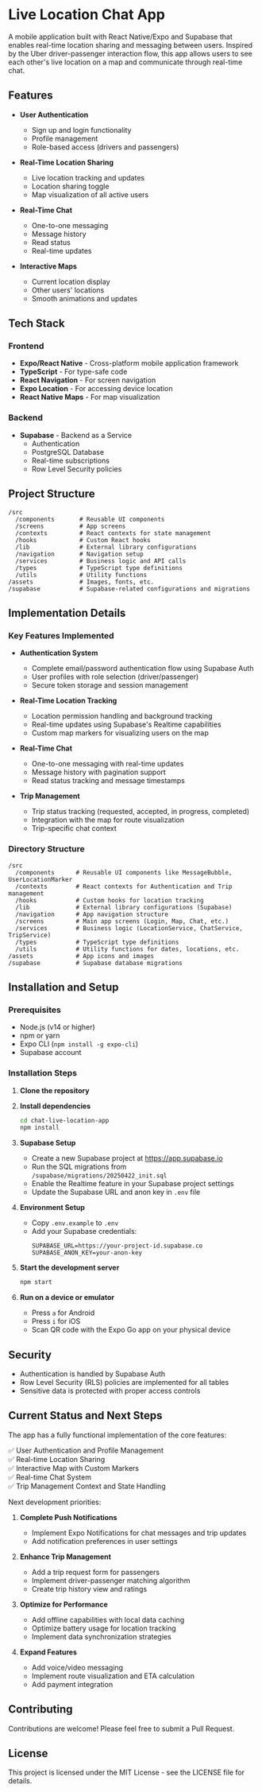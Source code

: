 # Live Location Chat App

A mobile application built with React Native/Expo and Supabase that enables real-time location sharing and messaging between users. Inspired by the Uber driver-passenger interaction flow, this app allows users to see each other's live location on a map and communicate through real-time chat.

## Features

- **User Authentication**
  - Sign up and login functionality
  - Profile management
  - Role-based access (drivers and passengers)

- **Real-Time Location Sharing**
  - Live location tracking and updates
  - Location sharing toggle
  - Map visualization of all active users

- **Real-Time Chat**
  - One-to-one messaging
  - Message history
  - Read status
  - Real-time updates

- **Interactive Maps**
  - Current location display
  - Other users' locations
  - Smooth animations and updates

## Tech Stack

### Frontend
- **Expo/React Native** - Cross-platform mobile application framework
- **TypeScript** - For type-safe code
- **React Navigation** - For screen navigation
- **Expo Location** - For accessing device location
- **React Native Maps** - For map visualization

### Backend
- **Supabase** - Backend as a Service
  - Authentication
  - PostgreSQL Database
  - Real-time subscriptions
  - Row Level Security policies

## Project Structure

```
/src
  /components       # Reusable UI components
  /screens          # App screens
  /contexts         # React contexts for state management
  /hooks            # Custom React hooks
  /lib              # External library configurations
  /navigation       # Navigation setup
  /services         # Business logic and API calls
  /types            # TypeScript type definitions
  /utils            # Utility functions
/assets             # Images, fonts, etc.
/supabase           # Supabase-related configurations and migrations
```

## Implementation Details

### Key Features Implemented

- **Authentication System**
  - Complete email/password authentication flow using Supabase Auth
  - User profiles with role selection (driver/passenger)
  - Secure token storage and session management

- **Real-Time Location Tracking**
  - Location permission handling and background tracking
  - Real-time updates using Supabase's Realtime capabilities
  - Custom map markers for visualizing users on the map

- **Real-Time Chat**
  - One-to-one messaging with real-time updates
  - Message history with pagination support
  - Read status tracking and message timestamps

- **Trip Management**
  - Trip status tracking (requested, accepted, in progress, completed)
  - Integration with the map for route visualization
  - Trip-specific chat context

### Directory Structure

```
/src
  /components      # Reusable UI components like MessageBubble, UserLocationMarker
  /contexts        # React contexts for Authentication and Trip management
  /hooks           # Custom hooks for location tracking
  /lib             # External library configurations (Supabase)
  /navigation      # App navigation structure
  /screens         # Main app screens (Login, Map, Chat, etc.)
  /services        # Business logic (LocationService, ChatService, TripService)
  /types           # TypeScript type definitions
  /utils           # Utility functions for dates, locations, etc.
/assets            # App icons and images
/supabase          # Supabase database migrations
```

## Installation and Setup

### Prerequisites
- Node.js (v14 or higher)
- npm or yarn
- Expo CLI (`npm install -g expo-cli`)
- Supabase account

### Installation Steps

1. **Clone the repository**

2. **Install dependencies**
   ```bash
   cd chat-live-location-app
   npm install
   ```

3. **Supabase Setup**
   - Create a new Supabase project at https://app.supabase.io
   - Run the SQL migrations from `/supabase/migrations/20250422_init.sql`
   - Enable the Realtime feature in your Supabase project settings
   - Update the Supabase URL and anon key in `.env` file

4. **Environment Setup**
   - Copy `.env.example` to `.env`
   - Add your Supabase credentials:
     ```
     SUPABASE_URL=https://your-project-id.supabase.co
     SUPABASE_ANON_KEY=your-anon-key
     ```

5. **Start the development server**
   ```bash
   npm start
   ```

6. **Run on a device or emulator**
   - Press `a` for Android
   - Press `i` for iOS
   - Scan QR code with the Expo Go app on your physical device

## Security

- Authentication is handled by Supabase Auth
- Row Level Security (RLS) policies are implemented for all tables
- Sensitive data is protected with proper access controls

## Current Status and Next Steps

The app has a fully functional implementation of the core features:

✅ User Authentication and Profile Management  
✅ Real-time Location Sharing  
✅ Interactive Map with Custom Markers  
✅ Real-time Chat System  
✅ Trip Management Context and State Handling  

Next development priorities:

1. **Complete Push Notifications**  
   - Implement Expo Notifications for chat messages and trip updates
   - Add notification preferences in user settings

2. **Enhance Trip Management**  
   - Add a trip request form for passengers
   - Implement driver-passenger matching algorithm
   - Create trip history view and ratings

3. **Optimize for Performance**  
   - Add offline capabilities with local data caching
   - Optimize battery usage for location tracking
   - Implement data synchronization strategies

4. **Expand Features**  
   - Add voice/video messaging
   - Implement route visualization and ETA calculation
   - Add payment integration

## Contributing

Contributions are welcome! Please feel free to submit a Pull Request.

## License

This project is licensed under the MIT License - see the LICENSE file for details.
